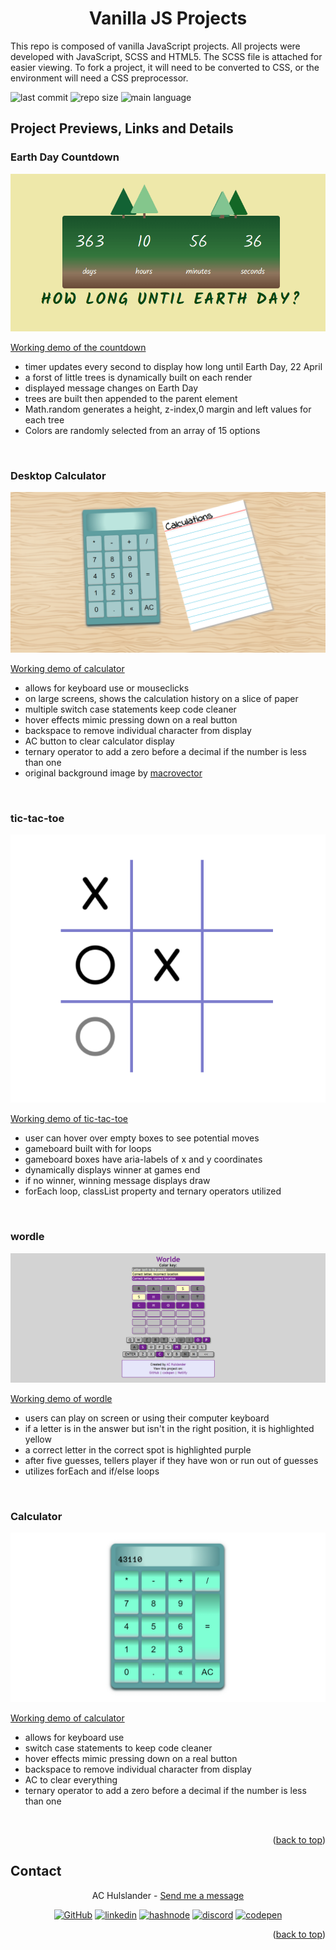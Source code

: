 <a name='top'></a>
<div align='center'>

<h1><strong>Vanilla JS Projects</strong></h1>
</div>

This repo is composed of vanilla JavaScript projects.  All projects were developed with JavaScript, SCSS and HTML5.  The SCSS file is attached for easier viewing.  To fork a project, it will need to be converted to CSS, or the environment will need a CSS preprocessor.

![last commit][last-commit]
![repo size][repo-size]
![main language][main-language]

## <strong>Project Previews, Links and Details</strong>


### <strong>Earth Day Countdown</strong>
![A little forest of trees sits atop a countdown to show how long until Earth Day](./assets/earth-day-countdown.png)

[Working demo of the countdown](https://codepen.io/alleycaaat/full/BaqWwwP)
- timer updates every second to display how long until Earth Day, 22 April
- a forst of little trees is dynamically built on each render
- displayed message changes on Earth Day
- trees are built then appended to the parent element
- Math.random generates a height, z-index,0 margin and left values for each tree
- Colors are randomly selected from an array of 15 options

<br>

### <strong>Desktop Calculator</strong>
![A calculator with aquamarine buttons and a screen displaying '43110'](./assets/desktop-calculator.png)

[Working demo of calculator](https://codepen.io/alleycaaat/full/ZEqBXWb)
- allows for keyboard use or mouseclicks
- on large screens, shows the calculation history on a slice of paper
- multiple switch case statements keep code cleaner
- hover effects mimic pressing down on a real button
- backspace to remove individual character from display
- AC button to clear calculator display
- ternary operator to add a zero before a decimal if the number is less than one
- original background image by [macrovector](https://www.freepik.com/free-vector/wood-vector-texture-template-pattern-seamless-material-hardwood-floor-natural-light-parquet-vector-illustration_11059494.htm#query=seamless%20wood%20texture&position=0&from_view=keyword&track=ais)

<br>

### <strong>tic-tac-toe</strong>
![An tic-tac-toe board with a game in progress, a light grey circle shows a possible available move for the O's player to take](./assets/gameplay.png)

[Working demo of tic-tac-toe](https://codepen.io/alleycaaat/full/NWONQOK)
- user can hover over empty boxes to see potential moves
- gameboard built with for loops
- gameboard boxes have aria-labels of x and y coordinates
- dynamically displays winner at games end
- if no winner, winning message displays draw
- forEach loop, classList property and ternary operators utilized

<br>

### <strong>wordle</strong>
![A completed game of wordle that the player solved in three guesses](./assets/wordle.PNG)

[Working demo of wordle](https://achulslander-wordle.netlify.app)
- users can play on screen or using their computer keyboard
- if a letter is in the answer but isn't in the right position, it is highlighted yellow
- a correct letter in the correct spot is highlighted purple
- after five guesses, tellers player if they have won or run out of guesses
- utilizes forEach and if/else loops

<br>

### <strong>Calculator</strong>
![A calculator with aquamarine buttons and a screen displaying '43110'](./assets/js-calculator.png)

[Working demo of calculator](https://codepen.io/alleycaaat/full/zYmKQEz)
- allows for keyboard use
- switch case statements to keep code cleaner
- hover effects mimic pressing down on a real button
- backspace to remove individual character from display
- AC to clear everything
- ternary operator to add a zero before a decimal if the number is less than one

<br>
<p align='right'>(<a href='#top'>back to top</a>)</p>

## <strong>Contact</strong>

<div align='center'>

AC Hulslander - [Send me a message](https://www.achulslander.com/#contact)

[![GitHub][github]](https://github.com/alleycaaat/)
[![linkedin][linkedin]][linkedin-url]
[![hashnode][hashnode]][hashnode-url]
[![discord][discord]][discord-url]
[![codepen][codepen]][codepen-url]
</div>


<p align='right'>(<a href='#top'>back to top</a>)</p>

[issues-open]: https://img.shields.io/github/issues/alleycaaat/vanilla-JS-projects?color=blue&logo=github
[repo-size]: https://img.shields.io/github/repo-size/alleycaaat/vanilla-JS-projects?color=red&logo=github
[language-count]: https://img.shields.io/github/languages/count/alleycaaat/vanilla-JS-projects?color=orange&logo=github
[main-language]: https://img.shields.io/github/languages/top/alleycaaat/vanilla-JS-projects?color=yellow&logo=github
[last-commit]: https://img.shields.io/github/last-commit/alleycaaat/vanilla-JS-projects?logo=github
[linkedin]: https://img.shields.io/badge/-LinkedIn-black.svg?style=for-the-badge&logo=linkedin&colorB=555
[linkedin-url]: https://linkedin.com/in/achulslander
[github]: https://img.shields.io/badge/GitHub-100000?style=for-the-badge&logo=github&logoColor=white
[codepen]: https://img.shields.io/badge/Codepen-000000?style=for-the-badge&logo=codepen&logoColor=white
[codepen-url]: https://codepen.io/alleycaaat
[hashnode]: https://img.shields.io/badge/Hashnode-2962FF?style=for-the-badge&logo=hashnode&logoColor=white
[hashnode-url]: https://hashnode.com/@alleycaaat
[discord]:https://img.shields.io/badge/Discord-7289DA?style=for-the-badge&logo=discord&logoColor=white
[discord-url]: https://discord.come/users/427569685366833174
